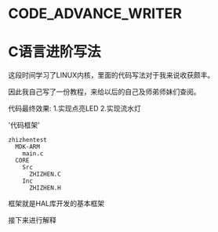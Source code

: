 # CODE_ADVANCE_WRITER
C语言进阶写法
==
这段时间学习了LINUX内核，里面的代码写法对于我来说收获颇丰。

因此我自己写了一份教程，来给以后的自己及师弟师妹们查阅。

代码最终效果:
        1.实现点亮LED
        2.实现流水灯

'代码框架'<br>
```
zhizhentest
  MDK-ARM
    main.c
  CORE
    Src
      ZHIZHEN.C
    Inc
      ZHIZHEN.H
```
框架就是HAL库开发的基本框架

接下来进行解释  


```

``` 



